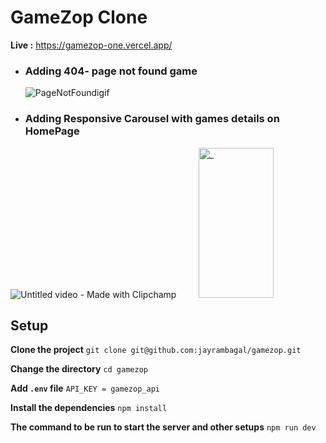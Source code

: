 # GameZop Clone  
**Live :** https://gamezop-one.vercel.app/
- ### Adding 404- page not found game

     ![PageNotFoundigif](https://github.com/jayrambagal/gamezop/assets/94613732/0b36c0e7-8dac-4612-8a71-81cc6ef70148)     

- ### Adding Responsive Carousel with games details on HomePage


![Untitled video - Made with Clipchamp](https://github.com/jayrambagal/gamezop/assets/94613732/11106d81-aa67-4626-9565-9323c6265baf) &nbsp;&nbsp;&nbsp;&nbsp;&nbsp;&nbsp;&nbsp; <img src="https://github.com/jayrambagal/gamezop/assets/94613732/38c8f104-9967-4956-a346-c56b20dae1ee" alt="_" width="120" height="240" />


## Setup

**Clone the project**
`git clone git@github.com:jayrambagal/gamezop.git`

**Change the directory**
`cd gamezop`

**Add `.env` file**
`API_KEY = gamezop_api`

**Install the dependencies**
`npm install`

**The command to be run to start the server and other setups**
`npm run dev`




